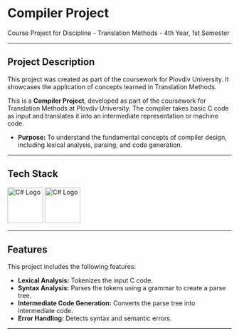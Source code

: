 # **Compiler Project**  
Course Project for Discipline - Translation Methods - 4th Year, 1st Semester

---

## **Project Description**  
This project was created as part of the coursework for Plovdiv University. It showcases the application of concepts learned in Translation Methods.

This is a **Compiler Project**, developed as part of the coursework for Translation Methods at Plovdiv University. The compiler takes basic C code as input and translates it into an intermediate representation or machine code.

- **Purpose:** To understand the fundamental concepts of compiler design, including lexical analysis, parsing, and code generation.

---

## **Tech Stack**  
<img src="https://upload.wikimedia.org/wikipedia/commons/4/4f/Csharp_Logo.png" alt="C# Logo" width="80" />
<img src="https://upload.wikimedia.org/wikipedia/commons/e/e0/Git-logo.svg" alt="C# Logo" width="80" />

---


## **Features**  
This project includes the following features:  
- **Lexical Analysis:** Tokenizes the input C code.  
- **Syntax Analysis:** Parses the tokens using a grammar to create a parse tree.  
- **Intermediate Code Generation:** Converts the parse tree into intermediate code.  
- **Error Handling:** Detects syntax and semantic errors. 

---


